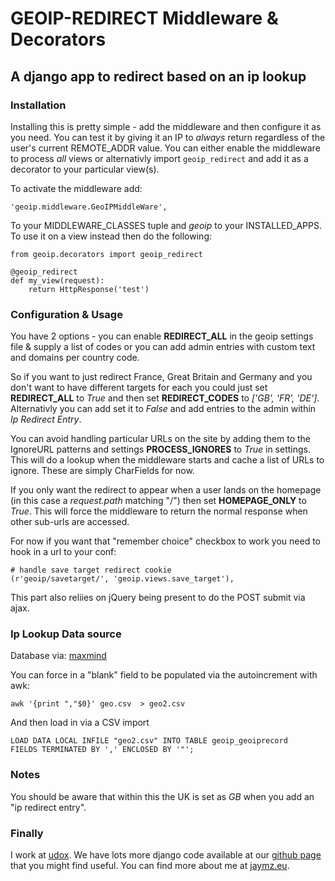 # GEOIP-REDIRECT Middleware & Decorators

## A django app to redirect based on an ip lookup

### Installation
Installing this is pretty simple - add the middleware and then configure it as
you need. You can test it by giving it an IP to *always* return regardless
of the user's current REMOTE_ADDR value. You can either enable the middleware
to process *all* views or alternativly import `geoip_redirect` and add
it as a decorator to your particular view(s).

To activate the middleware add:

    'geoip.middleware.GeoIPMiddleWare',

To your MIDDLEWARE_CLASSES tuple and *geoip* to your INSTALLED_APPS. To use
it on a view instead then do the following:

    from geoip.decorators import geoip_redirect
    
    @geoip_redirect
    def my_view(request):
        return HttpResponse('test')

### Configuration & Usage

You have 2 options - you can enable **REDIRECT_ALL** in the geoip settings
file & supply a list of codes or you can add admin entries with custom text
and domains per country code.

So if you want to just redirect France, Great Britain and Germany and you
don't want to have different targets for each you could just set **REDIRECT_ALL**
to *True* and then set **REDIRECT_CODES** to *['GB', 'FR', 'DE']*. Alternativly
you can add set it to *False* and add entries to the admin within *Ip
Redirect Entry*.

You can avoid handling particular URLs on the site by adding them to the
IgnoreURL patterns and settings **PROCESS_IGNORES** to *True* in settings. This
will do a lookup when the middleware starts and cache a list of URLs to ignore.
These are simply CharFields for now.

If you only want the redirect to appear when a user lands on the homepage (in this
case a *request.path* matching "/") then set **HOMEPAGE_ONLY** to *True*. This
will force the middleware to return the normal response when other sub-urls
are accessed.

For now if you want that "remember choice" checkbox to work you need to hook in
a url to your conf:

    # handle save target redirect cookie
    (r'geoip/savetarget/', 'geoip.views.save_target'),

This part also reliies on jQuery being present to do the POST submit via ajax.

### Ip Lookup Data source

Database via: [maxmind](http://www.maxmind.com/app/geoip_country)

You can force in a "blank" field to be populated via the autoincrement with awk:

    awk '{print ","$0}' geo.csv  > geo2.csv

And then load in via a CSV import

    LOAD DATA LOCAL INFILE "geo2.csv" INTO TABLE geoip_geoiprecord
    FIELDS TERMINATED BY ',' ENCLOSED BY '"';

### Notes

You should be aware that within this the UK is set as *GB* when you add an "ip
redirect entry".

### Finally

I work at [udox](http://www.u-dox.com). We have lots more django code available
at our [github page](http://www.github.com/udox) that you might find useful. You
can find more about me at [jaymz.eu](http://jaymz.eu).